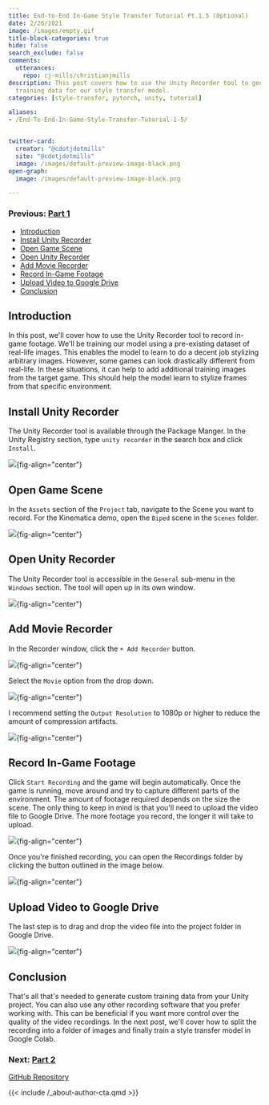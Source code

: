 ```yaml
---
title: End-to-End In-Game Style Transfer Tutorial Pt.1.5 (Optional)
date: 2/26/2021
image: /images/empty.gif
title-block-categories: true
hide: false
search_exclude: false
comments:
  utterances:
    repo: cj-mills/christianjmills
description: This post covers how to use the Unity Recorder tool to generate additional
  training data for our style transfer model.
categories: [style-transfer, pytorch, unity, tutorial]

aliases:
- /End-To-End-In-Game-Style-Transfer-Tutorial-1-5/


twitter-card:
  creator: "@cdotjdotmills"
  site: "@cdotjdotmills"
  image: /images/default-preview-image-black.png
open-graph:
  image: /images/default-preview-image-black.png

---
```


### Previous: [Part 1](../part-1/)

* [Introduction](#introduction)
* [Install Unity Recorder](#install-unity-recorder)
* [Open Game Scene](#open-game-scene)
* [Open Unity Recorder](#open-unity-recorder)
* [Add Movie Recorder](#add-movie-recorder)
* [Record In-Game Footage](#record-in-game-footage)
* [Upload Video to Google Drive](#upload-video-to-google-drive)
* [Conclusion](#conclusion)

## Introduction

In this post, we'll cover how to use the Unity Recorder tool to record in-game footage. We'll be training our model using a pre-existing dataset of real-life images. This enables the model to learn to do a decent job stylizing arbitrary images. However, some games can look drastically different from real-life. In these situations, it can help to add additional training images from the target game. This should help the model learn to stylize frames from that specific environment.

## Install Unity Recorder

The Unity Recorder tool is available through the Package Manger. In the Unity Registry section, type `unity recorder` in the search box and click `Install`.

![](./images/unity-package-manager-unity-recorder.png){fig-align="center"}



## Open Game Scene

In the `Assets` section of the `Project` tab, navigate to the Scene you want to record. For the Kinematica demo, open the `Biped` scene in the `Scenes` folder.

![](./images/kinematica-biped-scene.png){fig-align="center"}



## Open Unity Recorder

The Unity Recorder tool is accessible in the `General` sub-menu in the `Windows` section. The tool will open up in its own window.

![](./images/unity-open-unity-recorder-window.png){fig-align="center"}



## Add Movie Recorder

In the Recorder window, click the `+ Add Recorder` button. 

![](./images/unity-recorder-add-recorder.png){fig-align="center"}

Select the `Movie` option from the drop down.

![](./images/unity-recorder-add-movie-recorder.png){fig-align="center"}



I recommend setting the `Output Resolution` to 1080p or higher to reduce the amount of compression artifacts.

![](./images/unity-recorder-set-resolution.png){fig-align="center"}



## Record In-Game Footage

Click `Start Recording` and the game will begin automatically. Once the game is running, move around and try to capture different parts of the environment. The amount of footage required depends on the size the scene. The only thing to keep in mind is that you'll need to upload the video file to Google Drive. The more footage you record, the longer it will take to upload.

![](./images/unity-recorder-start-recording.png){fig-align="center"}

Once you're finished recording, you can open the Recordings folder by clicking the button outlined in the image below.

![](./images/unity-recorder-open-recordings-folder.png){fig-align="center"}



## Upload Video to Google Drive

The last step is to drag and drop the video file into the project folder in Google Drive.

![](./images/gdrive-upload-in-game-recording.png){fig-align="center"}



## Conclusion

That's all that's needed to generate custom training data from your Unity project. You can also use any other recording software that you prefer working with. This can be beneficial if you want more control over the quality of the video recordings. In the next post, we'll cover how to split the recording into a folder of images and finally train a style transfer model in Google Colab.

### Next: [Part 2](../part-2/)

[GitHub Repository](https://github.com/cj-mills/End-to-End-In-Game-Style-Transfer-Tutorial)






{{< include /_about-author-cta.qmd >}}
